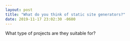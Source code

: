 ```yaml
---
layout: post
title: "What do you think of static site generators?"
date: 2019-11-17 23:02:30 -0600
---
```

What type of projects are they suitable for?
